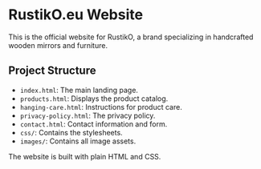 # RustikO.eu Website

This is the official website for RustikO, a brand specializing in handcrafted wooden mirrors and furniture.

## Project Structure

- `index.html`: The main landing page.
- `products.html`: Displays the product catalog.
- `hanging-care.html`: Instructions for product care.
- `privacy-policy.html`: The privacy policy.
- `contact.html`: Contact information and form.
- `css/`: Contains the stylesheets.
- `images/`: Contains all image assets.

The website is built with plain HTML and CSS.

